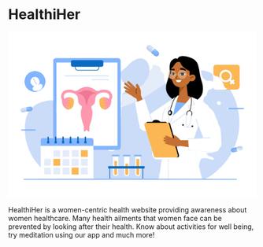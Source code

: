 # HealthiHer
![LandingImg](https://github.com/Priya730/HealthiHer/blob/8f67d77084632ae9f1ae94ae6284f0843a37a4ea/HealthiHer/img/landingimg.png)

HealthiHer is a women-centric health website providing awareness about women healthcare. Many health ailments that women face can be prevented by looking after their health. Know about activities for well being, try meditation using our app and much more!
